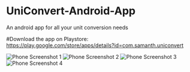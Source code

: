 # UniConvert-Android-App
An android app for all your unit conversion needs

#Download the app on Playstore:
https://play.google.com/store/apps/details?id=com.samanth.uniconvert


![Phone Screenshot 1](https://github.com/samanth-jain/UniConvert-Android-App/assets/107352626/cd9492d9-e3c5-4f7a-858b-86112ef68dad)
![Phone Screenshot 2](https://github.com/samanth-jain/UniConvert-Android-App/assets/107352626/99445a7c-c91a-43fb-aea8-10a658963bcc)
![Phone Screenshot 3](https://github.com/samanth-jain/UniConvert-Android-App/assets/107352626/ce48b712-73f2-4485-959d-b3d35965df38)
![Phone Screenshot 4](https://github.com/samanth-jain/UniConvert-Android-App/assets/107352626/2a928142-98fd-4672-ad1c-97b64b1fb31f)
